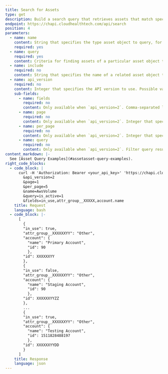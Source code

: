 ```yaml
---
title: Search for Assets
type: get
description: Build a search query that retrieves assets that match specific criteria.
endpoint: https://chapi.cloudhealthtech.com/api/search
position: 4
parameters:
  - name: name
    content: String that specifies the type asset object to query, for example, AWSInstance, AzurePolicyAssignment, or AzurePolicyStates.
    required: yes
  - name: query
    required: yes
    content: Criteria for finding assets of a particular asset object type. Criteria are specified as `query=[field value][operator][value]`. For example, `query=name='MyAccount'+and+is_private=0`
  - name: include
    required: no
    content: String that specifies the name of a related asset object to include when returning a response. You cannot use both the `include` parameter and the `fields` parameter in the same GET query.
  - name: api_version
    required: no
    content: Integer that specifies the API version to use. Possible values are `1` (default) and `2`. Version 1 queries only return assets are are active. Version 2 queries return both active and inactive assets.
    sub-fields:
      - name: fields
        required: no
        content: Only available when `api_version=2`. Comma-separated list that specifies the specific fields to return when querying the asset object.
      - name: page
        required: no
        content: Only available when `api_version=2`. Integer that specifies the page to display when results run over multiple pages. Default value is `1`. If this parameter is missing, the query returns all results, even if the `per_page` parameter is specified.
      - name: per_page
        required: no
        content: Only available when `api_version=2`. Integer that specifies the number of assets to return per page. Default value is `100` and maximum value is `1000`.
      - name: query
        required: no
        content: Only available when `api_version=2`. Filter query results based on one or more field values. For example, return only active assets by setting this parameter to `is_active=1`.
content_markdown: |-
  See [Asset Query Examples](#assetasset-query-examples).
right_code_blocks:
  - code_block: |
      curl -H 'Authorization: Bearer <your_api_key>' 'https://chapi.cloudhealthtech.com/api/search?
        &api_version=2
        &page=1
        &per_page=5
        &name=AwsVolume
        &query=is_active=1
        &fields=in_use,attr_group__XXXXX,account.name
    title: Request
    language: bash
  - code_block: |-
      [
        {
        "in_use": true,
        "attr_group__XXXXXXYY": "Other",
        "account": {
          "name": "Primary Account",
          "id": 90
          },
        "id": XXXXXXYY
        },
        {
        "in_use": false,
        "attr_group__XXXXXXYY": "Other",
        "account": {
          "name": "Staging Account",
          "id": 90
          },
        "id": XXXXXXYYZZ
        },
        ...
        {
        "in_use": true,
        "attr_group__XXXXXXYY": "Other",
        "account": {
          "name": "Testing Account",
          "id": 1511828488197
          },
        "id": XXXXXXYYDD
        }
      ]
    title: Response
    language: json
---
```

